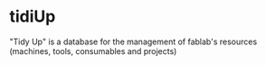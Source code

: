 # tidiUp
"Tidy Up" is a database for the management of fablab's resources (machines, tools, consumables and projects)
